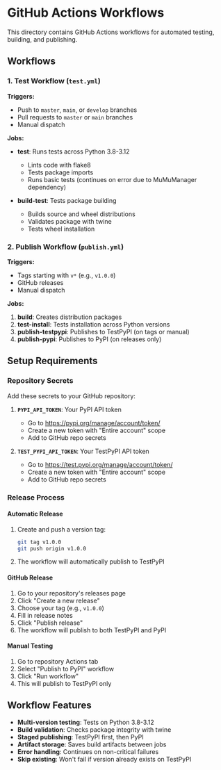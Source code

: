 # GitHub Actions Workflows

This directory contains GitHub Actions workflows for automated testing, building, and publishing.

## Workflows

### 1. Test Workflow (`test.yml`)

**Triggers:**
- Push to `master`, `main`, or `develop` branches
- Pull requests to `master` or `main` branches  
- Manual dispatch

**Jobs:**
- **test**: Runs tests across Python 3.8-3.12
  - Lints code with flake8
  - Tests package imports
  - Runs basic tests (continues on error due to MuMuManager dependency)
  
- **build-test**: Tests package building
  - Builds source and wheel distributions
  - Validates package with twine
  - Tests wheel installation

### 2. Publish Workflow (`publish.yml`)

**Triggers:**
- Tags starting with `v*` (e.g., `v1.0.0`)
- GitHub releases
- Manual dispatch

**Jobs:**
1. **build**: Creates distribution packages
2. **test-install**: Tests installation across Python versions
3. **publish-testpypi**: Publishes to TestPyPI (on tags or manual)
4. **publish-pypi**: Publishes to PyPI (on releases only)

## Setup Requirements

### Repository Secrets

Add these secrets to your GitHub repository:

1. **`PYPI_API_TOKEN`**: Your PyPI API token
   - Go to https://pypi.org/manage/account/token/
   - Create a new token with "Entire account" scope
   - Add to GitHub repo secrets

2. **`TEST_PYPI_API_TOKEN`**: Your TestPyPI API token  
   - Go to https://test.pypi.org/manage/account/token/
   - Create a new token with "Entire account" scope
   - Add to GitHub repo secrets

### Release Process

#### Automatic Release
1. Create and push a version tag:
   ```bash
   git tag v1.0.0
   git push origin v1.0.0
   ```
2. The workflow will automatically publish to TestPyPI

#### GitHub Release
1. Go to your repository's releases page
2. Click "Create a new release"
3. Choose your tag (e.g., `v1.0.0`)
4. Fill in release notes
5. Click "Publish release"
6. The workflow will publish to both TestPyPI and PyPI

#### Manual Testing
1. Go to repository Actions tab
2. Select "Publish to PyPI" workflow
3. Click "Run workflow"
4. This will publish to TestPyPI only

## Workflow Features

- **Multi-version testing**: Tests on Python 3.8-3.12
- **Build validation**: Checks package integrity with twine
- **Staged publishing**: TestPyPI first, then PyPI
- **Artifact storage**: Saves build artifacts between jobs
- **Error handling**: Continues on non-critical failures
- **Skip existing**: Won't fail if version already exists on TestPyPI